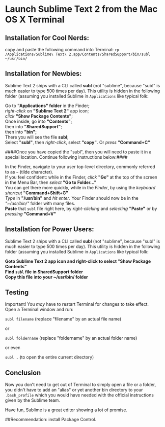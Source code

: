 # Launch Sublime Text 2 from the Mac OS X Terminal

## Installation for Cool Nerds:
copy and paste the following command into Terminal:
`cp /Applications/Sublime\ Text\ 2.app/Contents/SharedSupport/bin/subl ~/usr/bin/` <br/>


## Installation for Newbies:
Sublime Text 2 ships with a CLI called **subl** (not "sublime", because "subl" is much easier to type 500 times per day). This utility is hidden in the following folder (assuming you installed Sublime in `Applications` like typical folk:

Go to **"Applications" folder** in the Finder;<br/>
*right-click* on **"Sublime Text 2"** app icon;<br/>
*click* **"Show Package Contents"**;<br/>
Once inside, go into **"Contents"**;<br/>
then into **"SharedSupport"**;<br/>
then into **"bin"**;<br/>
There you will see the file **subl**;<br/>
Select **"subl"**, then *right-click*, select **"copy"**. Or *press* **"Command+C"**<br/>

####Once you have copied the "subl", then you will need to paste it in a special location. Continue following instructions below:####

In the Finder, navigate to your user top-level directory, commonly referred to as `~` (tilde character).<br/>
If you feel confident: while in the Finder, *click* **"Go"** at the top of the screen in the Menu Bar, then *select*  **"Go to Folder..."**<br/>
You can get there more quickly, while in the *Finder*, by using the *keyboard shortcut*  **"Command+Shift+G"**<br/>
*Type*  in **"/usr/bin"** and *hit enter*. Your Finder should now be in the *"~/usr/bin/"* folder with many files.<br/>
**Paste** that `subl` file right here, by *right-clicking* and *selecting*  **"Paste"**  or by *pressing*  **"Command+V"**



## Installation for Power Users:
Sublime Text 2 ships with a CLI called **subl** (not "sublime", because "subl" is much easier to type 500 times per day). This utility is hidden in the following folder (assuming you installed Sublime in `Applications` like typical folk:

**Goto Sublime Text 2 app icon and right-click to select "Show Package Contents"**<br/>
**Find `subl` file in SharedSupport folder**<br/>
**Copy this file into your ~/usr/bin/ folder**<br/>


## Testing

Important! You *may* have to restart Terminal for changes to take effect.
Open a Terminal window and run:

`subl filename` (replace "filename" by an actual file name)

or

`subl foldername` (replace "foldername" by an actual folder name)

or even

`subl .` (to open the entire current directory)

## Conclusion

Now you don't need to get out of Terminal to simply open a file or a folder, you didn't have to add an "alias" or yet another bin directory to your `.bash_profile` which you would have needed with the official instructions given by the Sublime team.

Have fun, Sublime is a great editor showing a lot of promise. 

##Recommendation: install Package Control.

